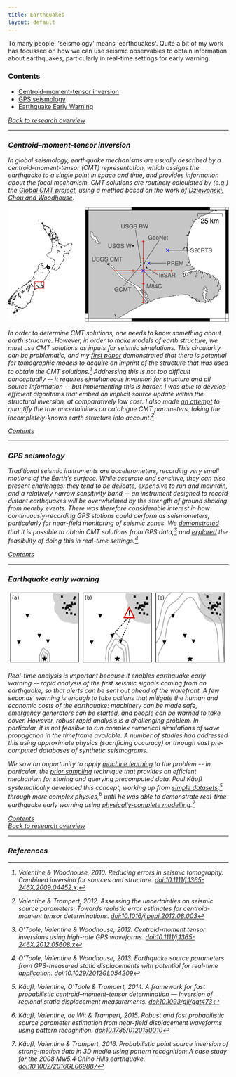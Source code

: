 ```yaml
---
title: Earthquakes
layout: default
---
```


To many people, 'seismology' means 'earthquakes'. Quite a bit of my work has focussed on how we can use seismic observables to obtain information about earthquakes, particularly in real-time settings for early warning.

### Contents

- [Centroid&ndash;moment-tensor inversion](#centroid–moment-tensor-inversion)
- [GPS seismology](#gps-seismology)
- [Earthquake Early Warning](#earthquake-early-warning)

[<i class="fas fa-square-caret-left" /> Back to research overview](/research.html)

---

### Centroid&ndash;moment-tensor inversion

In global seismology, earthquake mechanisms are usually described by a centroid&ndash;moment-tensor (CMT) representation, which assigns the earthquake to a single point in space and time, and provides information about the focal mechanism. CMT solutions are routinely calculated by (e.g.) the [Global CMT project](https://www.globalcmt.org), using a method based on the work of [Dziewonski, Chou and Woodhouse](https://agupubs.onlinelibrary.wiley.com/doi/abs/10.1029/JB086iB04p02825). 

![](/images/cmt_mislocation.png)

In order to determine CMT solutions, one needs to know something about earth structure. However, in order to make models of earth structure, we must use CMT solutions as inputs for seismic simulations. This circularity can be problematic, and my [first paper](/files/Valentine2010.pdf) demonstrated that there is potential for tomographic models to acquire an imprint of the structure that was used to obtain the CMT solutions.[^1] Addressing this is not too difficult conceptually -- it requires simultaneous inversion for structure and all source information -- but implementing this is harder. I was able to develop efficient algorithms that embed an implicit source update within the structural inversion, at comparatively low cost. I also made [an attempt](/files/Valentine2012a.pdf) to quantify the true uncertainities on catalogue CMT parameters, taking the incompletely-known earth structure into account.[^2]

[<i class="fas fa-square-caret-up" /> Contents](#contents)<br/>

---

### GPS seismology

Traditional seismic instruments are accelerometers, recording very small motions of the Earth's surface. While accurate and sensitive, they can also present challenges: they tend to be delicate, expensive to run and maintain, and a relatively narrow sensitivity band -- an instrument designed to record distant earthquakes will be overwhelmed by the strength of ground shaking from nearby events. There was therefore considerable interest in how continuously-recording GPS stations could perform as seismometers, particularly for near-field monitoring of seismic zones. We [demonstrated](/files/OToole2012.pdf) that it is possible to obtain CMT solutions from GPS data,[^3] and [explored](/files/OToole2013.pdf) the feasibility of doing this in real-time settings.[^4]

[<i class="fas fa-square-caret-up" /> Contents](#contents)<br/>

---

### Earthquake early warning

![](/images/etew_schematic.png)


Real-time analysis is important because it enables earthquake early warning -- rapid analysis of the first seismic signals coming from an earthquake, so that alerts can be sent out ahead of the wavefront. A few seconds' warning is enough to take actions that mitigate the human and economic costs of the earthquake: machinery can be made safe, emergency generators can be started, and people can be warned to take cover. However, robust rapid analysis is a challenging problem. In particular, it is not feasible to run complex numerical simulations of wave propagation in the timeframe available. A number of studies had addressed this using approximate physics (sacrificing accuracy) or through vast pre-computed databases of synthetic seismograms. 

We saw an opportunity to apply [machine learning](/research/machinelearning.html) to the problem -- in particular, the [prior sampling](/research/priorsampling.html) technique that provides an efficient mechanism for storing and querying precomputed data. Paul Käufl systematically developed this concept, working up from [simple datasets](/files/Kaufl2014.pdf),[^5] through [more complex physics](/files/Kaufl2015.pdf),[^6] until he was able to demonstrate real-time earthquake early warning using [physically-complete modelling](/files/Kaufl2016a.pdf).[^7]

[<i class="fas fa-square-caret-up" /> Contents](#contents)<br/>
[<i class="fas fa-square-caret-left" /> Back to research overview](/research.html)


---

### References

[^1]: Valentine & Woodhouse, 2010. Reducing errors in seismic tomography: Combined inversion for sources and structure. [doi:10.1111/j.1365-246X.2009.04452.x](https://doi.org/10.1111/j.1365-246X.2009.04452.x).
[^2]: Valentine & Trampert, 2012. Assessing the uncertainties on seismic source parameters: Towards realistic error estimates for centroid-moment tensor determinations. [doi:10.1016/j.pepi.2012.08.003](https://doi.org/10.1016/j.pepi.2012.08.003)
[^3]: O'Toole, Valentine & Woodhouse, 2012. Centroid-moment tensor inversions using high-rate GPS waveforms. [doi:10.1111/j.1365-246X.2012.05608.x](https://doi.org/10.1111/j.1365-246X.2012.05608.x)
[^4]: O'Toole, Valentine & Woodhouse, 2013. Earthquake source parameters from GPS-measured static displacements with potential for real-time application. [doi:10.1029/2012GL054209](https://doi.org/10.1029/2012GL054209)
[^5]: Käufl, Valentine, O'Toole & Trampert, 2014. A framework for fast probabilistic centroid&ndash;moment-tensor determination &mdash; Inversion of regional static displacement measurements. [doi:10.1093/gji/ggt473](https://doi.org/10.1093/gji/ggt473)
[^6]: Käufl, Valentine, de Wit & Trampert, 2015. Robust and fast probabilistic source parameter estimation from near-field displacement waveforms using pattern recognition. [doi:10.1785/0120150010](https://doi.org/0.1785/0120150010)
[^7]: Käufl, Valentine & Trampert, 2016. Probabilistic point source inversion of strong-motion data in 3D media using pattern recognition: A case study for the 2008 Mw5.4 Chino Hills earthquake. [doi:10.1002/2016GL069887](https://doi.org/10.1002/2016GL069887)
